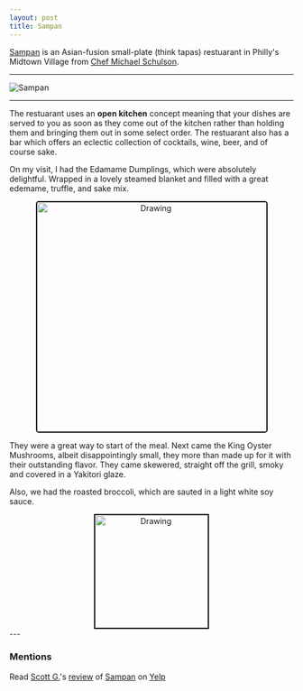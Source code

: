 ```yaml
---
layout: post
title: Sampan
---
```


[Sampan](http://www.sampanphilly.com/#sampan) is an Asian-fusion small-plate (think tapas) restuarant in Philly's Midtown Village from [Chef Michael Schulson](https://michaelschulson.com). 
 
---  
![Sampan](https://static1.squarespace.com/static/5734bf6404426234cfb0bd8c/t/5734bfa1e321402778e7589d/1463074723216/sampan_lores-180.jpg?format=2500w)

---

The restuarant uses an **open kitchen** concept meaning that your dishes are served to you as soon as they come out of the kitchen rather than holding them and bringing them out in some select order. The restuarant also has a bar which offers an eclectic collection of cocktails, wine, beer, and of course sake. 

On my visit, I had the Edamame Dumplings, which were absolutely delightful. Wrapped in a lovely steamed blanket and filled with a great edemame, truffle, and sake mix.

<div align = center>
<a><img src="https://static1.squarespace.com/static/5734bf6404426234cfb0bd8c/576436546b8f5b3d8863889e/57eab3afc534a59d49fdfaef/1474999246480/sampan_lores-1.jpg?format=2500w" alt="Drawing" style="width: 407px; border: 2px solid #111111; border-radius: 5px; "></a>
</div>

They were a great way to start of the meal. Next came the King Oyster Mushrooms, albeit disappointingly small, they more than made up for it with their outstanding flavor. They came skewered, straight off the grill, smoky and covered in a Yakitori glaze. 


Also, we had the roasted broccoli, which are sauted in a light white soy sauce.

<div align = "center">
<a><img  src="https://static1.squarespace.com/static/5734bf6404426234cfb0bd8c/576436546b8f5b3d8863889e/5764365844024334bd65d5b1/1466185306189/sampan_lores-98.jpg?format=1000w" alt="Drawing" style="width: 200px; border: 2px solid #111111;"></a>
</div>


</div>
---

### Mentions

<div>
<span class="yelp-review" data-review-id="hQPxPDf0_4a8j_thiDk5KQ" data-hostname="www.yelp.com">Read <a href="https://www.yelp.com/user_details?userid=S3frmxN2jJzGEuM-XcBrpA" rel="nofollow noopener">Scott G.</a>'s <a href="https://www.yelp.com/biz/sampan-philadelphia-3?hrid=hQPxPDf0_4a8j_thiDk5KQ" rel="nofollow noopener">review</a> of <a href="https://www.yelp.com/biz/kZ1q0K13tFYG_ZJrVvsJHA" rel="nofollow noopener">Sampan</a> on <a href="https://www.yelp.com" rel="nofollow noopener">Yelp</a><script async="async" src="https://www.yelp.com/embed/widgets.js" type="text/javascript"></script></span>

</div>




